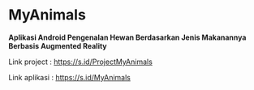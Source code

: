 # MyAnimals
**Aplikasi Android Pengenalan Hewan Berdasarkan Jenis Makanannya Berbasis Augmented Reality**

Link project : https://s.id/ProjectMyAnimals

Link aplikasi : https://s.id/MyAnimals 
